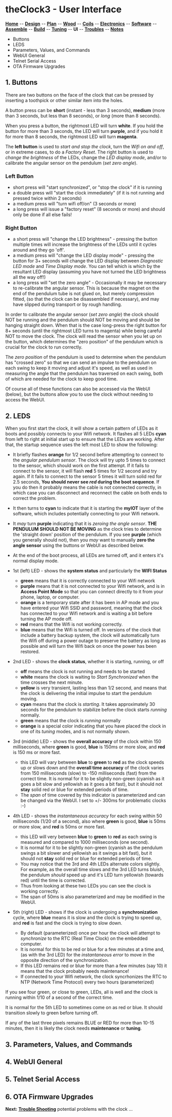 # theClock3 - User Interface

**[Home](readme.md)** --
**[Design](design.md)** --
**[Plan](plan.md)** --
**[Wood](wood.md)** --
**[Coils](coils.md)** --
**[Electronics](electronics.md)** --
**[Software](software.md)** --
**[Assemble](assemble.md)** --
**[Build](build.md)** --
**[Tuning](tuning.md)** --
**UI** --
**[Troubles](troubles.md)** --
**[Notes](notes.md)**

- Buttons
- LEDS
- Parameters, Values, and Commands
- WebUI General
- Telnet Serial Access
- OTA Firmware Upgrades



## 1. Buttons

There are two buttons on the face of the clock that can be pressed by inserting a toothpick or other similar item into the holes.

A button press can be **short** (instant - less than 3 seconds), **medium** (more than 3 seconds, but less than 8 seconds), or *long* (more than 8 seconds).

When you press a button, the rightmost LED will turn **white**.   If you hold the button for more than 3 seconds, the LED will turn **purple**,
and if you hold it for more than 8 seconds, the rightmost LED will turn **magenta**.

The **left button** is used to *start and stop the clock*, turn the *Wifi on and off*, or in extreme cases, to
do a *Factory Reset*.  The right button is used to *change the brightness* of the LEDs, change the *LED display mode*, and/or
to calibrate the angular sensor on the pendulum (*set zero angle*).

### Left Button

- short press will "start synchronized", or "stop the clock" if it is running
- a double press will "start the clock immediately" (if it is not running and pressed twice within 2 seconds)
- a medium press will "turn wifi off/on" (3 seconds or more)
- a long press will issue a "factory reset" (8 seconds or more) and should only be done if all else fails!

### Right Button

- a short press will "change the LED brightness" - pressing the button multiple times will increase the brightness of the
  LEDs until it cycles around and they go 'off'.
- a medium press will "change the LED display mode" - pressing the button for 3+ seconds will change the LED display between
  *Diagnostic LED mode* and *Time Display mode*.  You can tell which is which by the resultant LED display (assuming
  you have not turned the LED brightness all the way off!)
- a long press will "set the zero angle" - Occasionally it may be necessary to re-calibrate the angular sensor.
  This is because the magnet on the end of the pendulum tube is not glued on, but merely compression fitted,
  (so that the clock can be disassembled if necessary), and may have slipped during transport or by rough
  handling.

In order to calibrate the angular sensor (*set zero angle*) the clock should NOT be running and
the pendulum should NOT be moving and should be hanging straight down.  When that is the case
long-press the right button for 8+ seconds (until the rightmost LED turns to magenta) while being
careful NOT to move the clock.  The clock will read the sensor when you let up on the button,
which determines the "zero position" of the pendulum which is crucial for the clock to run correctly.

The *zero position* of the pendulum is used to determine when the pendulum has "crossed zero"
so that we can send an impulse to the pendulum on each swing to keep it moving and adjust it's
speed, as well as used in measuring the angle that the pendulum has traversed on each swing,
both of which are needed for the clock to keep good time.

Of course all of these functions can also be accessed via the WebUI (below), but the buttons
allow you to use the clock without needing to access the WebUI.



## 2. LEDS

When you first start the clock, it will show a certain pattern of LEDs as it boots and possibly
connects to your Wifi network. It flashes all 5 LEDs **cyan** from left to right at initial start
up to ensure that the LEDs are working.  After that, the startup sequence uses the left most LED
to show the following:

- It briefly flashes **orange** for 1/2 second before attempting to connect to the *angular pendulum sensor*.
  The clock will try upto 5 times to connect to the sensor, which should work on the first attempt.
  If it fails to connect to the sensor, it will flash **red** 5 times for 1/2 second and try again.
  If it fails to connect to the sensor 5 times it will turn solid red for 2.5 seconds,
  **You should never see *red* during the boot sequence**. If you do then it probably means the
  cable is not connected correctly, in which case you can disconnect and reconnect the cable on
  both ends to correct the problem.
- It then turns to **cyan** to indicate that it is starting the **myIOT** layer of the software,
  which includes potentially connecting to your Wifi network.
- It *may* turn **purple** indicating that it is *zeroing the angle sensor*.  **THE PENDULUM
  SHOULD NOT BE MOVING** as the clock tries to determine the 'straight down' position of the
  pendulum.   If you see **purple** (which you generally should not), then you *may* want to
  manually **zero the angle sensor** using the buttons or WebUI as described below.
- At the end of the boot process, all LEDs are turned off, and it enters it's normal display mode.


- 1st (left) LED - shows the **system status** and particularly the **WIFI Status**

	- **green** means that it is correctly connected to your Wifi network
	- **purple** means that it is not connected to your Wifi network, and is in **Access Point Mode**
	  so that you can connect directly to it from your phone, laptop, or computer.
	- **orange** is a temporary state after it has been in AP mode and you have entered
	  your Wifi SSID and password, meaning that the clock has connected
	  to your Wifi network and is waiting a bit before turning the AP mode off.
	- **red** means that the Wifi is not working correctly.
	- **blue** means that the Wifi is turned off.  In versions of the clock that include
	  a battery backup system, the clock will automatically turn the Wifi off during a
	  power outage to preserve the battery as long as possible and will turn the Wifi
	  back on once the power has been restored.

- 2nd LED - shows the **clock status**, whether it is starting, running, or off

	- **off** means the clock is not running and needs to be started
	- **white** means the clock is waiting to *Start Synchronized* when the time crosses the next minute.
	- **yellow** is very transient, lasting less than 1/2 second, and means that the clock is delivering the initial impulse to start the pendulum moving.
	- **cyan** means that the clock is *starting*.  It takes approximately 30 seconds for the pendulum to stabilize before the clock starts *running* normally.
	- **green** means that the clock is *running* normally
	- **orange** is a special color indicating that you have placed the clock in one of its *tuning* modes, and is not normally shown.

- 3rd (middle) LED - shows the **overall accuracy** of the clock within 150 milliseconds, where **green** is good, **blue** is 150ms or more slow, and **red** is 150 ms or more fast.

	- this LED will vary between **blue** to **green** to **red** as the clock speeds up or slows down and the **overall time accuracy** of the clock varies
	  from 150 milliseconds (slow) to -150 milliseconds (fast) from the correct time.  It is normal for it to be slightly non-green (cyanish as it goes a bit
	  slow and yellowish as it goes a bit fast), but it should not **stay** solid red or blue for extended periods of time.
	- The *span* of time covered by this indicator is parameterized and can be changed via the WebUI.  I set to +/- 300ms for problematic clocks :-)

- 4th LED - shows the *instantaneous accuracy* for each swing within 50 milliseconds (1/20 of a second), also where **green** is good, **blue** is 50ms or more slow, and **red** is 50ms or more fast.

	- this LED will very between **blue** to **green** to **red** as each swing is measured and compared to 1000 milliseconds (one second).
	- It is normal for it to be slightly non-green (cyanish as the pendulum swings a bit slower and yellowish as it swings a bit fast),
	   but it should not **stay** solid red or blue for extended periods of time.
	- You may notice that the 3rd and 4th LEDs alternate colors slightly.  For example, as the overall time slows and the 3rd LED turns bluish, the
	  pendulum *should* speed up and it's LED turn yellowish (towards red) until the time is corrected.
	- Thus from looking at these two LEDs you can see the clock is working correctly.
	- The span of 50ms is also parameterized and may be modified in the WebUI.

- 5th (right) LED - shows if the clock is undergoing a **synchronization** cycle, where **blue** means it is slow and the clock is trying to speed up, and **red** is fast and the clock is trying to slow down.

	- By default (parameterized) once per hour the clock will attempt to *synchronize* to the RTC (Real Time Clock) on the embedded computer.
	- It is normal for this to be red or blue for a few minutes at a time and, (as with the 3rd LED) for the *instantaneous error* to move in the opposite direction of the synchronization.
	- If this LED remains red or blue for more than a few minutes (say 10) it means that the clock probably needs maintenance!
	- If connected to your Wifi network, the clock syncrhonizes the RTC to NTP (Network Time Protocol) every two hours (parameterized)


If you see four green, or close to green, LEDs, all is well and the clock is running within 1/10 of a second of the correct time.

It is normal for the 5th LED to sometimes come on as red or blue.  It should transition slowly to green before turning off.

If any of the last three pixels remains BLUE or RED for more than 10-15 minutes, then it is likely the clock needs **maintenance** or **tuning**.


## 3. Parameters, Values, and Commands
## 4. WebUI General
## 5. Telnet Serial Access
## 6. OTA Firmware Upgrades


**Next:** [**Trouble Shooting**](troubles.md) potential problems with the clock ...
